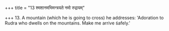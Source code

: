 +++
title = "13 श्मशानमभिमन्त्रयते नमो रुद्रायम्"

+++
13. A mountain (which he is going to cross) he addresses: 'Adoration to Rudra who dwells on the mountains. Make me arrive śafely.'
